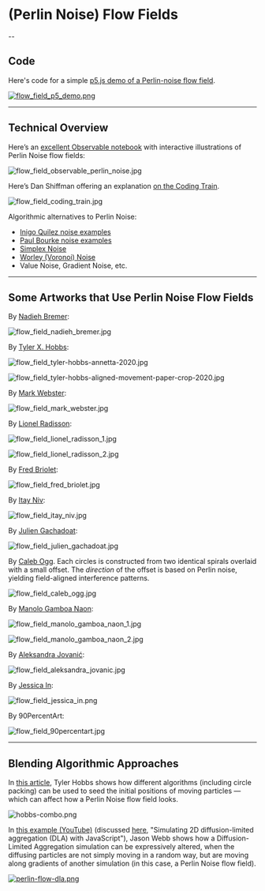 # (Perlin Noise) Flow Fields

-- 

## Code

Here's code for a simple [p5.js demo of a Perlin-noise flow field](https://editor.p5js.org/golan/sketches/Tent2cAg5).

[![flow_field_p5_demo.png](img/flow_field_p5_demo.png)](https://editor.p5js.org/golan/sketches/Tent2cAg5)

---

## Technical Overview

Here’s an [excellent Observable notebook](https://observablehq.com/@esperanc/flow-fields) with interactive illustrations of Perlin Noise flow fields:

![flow_field_observable_perlin_noise.jpg](img/flow_field_observable_perlin_noise.jpg)

Here’s Dan Shiffman offering an explanation [on the Coding Train](https://www.youtube.com/watch?v=BjoM9oKOAKY).

![flow_field_coding_train.jpg](img/flow_field_coding_train.jpg)

Algorithmic alternatives to Perlin Noise:

* [Inigo Quilez noise examples](https://www.shadertoy.com/playlist/fXlXzf&from=0&num=12)
* [Paul Bourke noise examples](https://paulbourke.net/fractals/noise/)
* [Simplex Noise](https://www.youtube.com/watch?v=Lv9gyZZJPE0)
* [Worley (Voronoi) Noise](https://www.youtube.com/watch?v=4066MndcyCk)
* Value Noise, Gradient Noise, etc. 



---

## Some Artworks that Use Perlin Noise Flow Fields 

By [Nadieh Bremer](https://twitter.com/NadiehBremer/status/1429820630250184708): 

![flow_field_nadieh_bremer.jpg](img/flow_field_nadieh_bremer.jpg)

By [Tyler X. Hobbs](https://tylerxhobbs.com/fidenza):
![flow_field_tyler-hobbs-annetta-2020.jpg](img/flow_field_tyler-hobbs-annetta-2020.jpg)

![flow_field_tyler-hobbs-aligned-movement-paper-crop-2020.jpg](img/flow_field_tyler-hobbs-aligned-movement-paper-crop-2020.jpg)

By [Mark Webster](https://twitter.com/motiondesign_01/status/1443930292121657344):

![flow_field_mark_webster.jpg](img/flow_field_mark_webster.jpg)

By [Lionel Radisson](https://twitter.com/MAKIO135/status/1444047935055007745):

![flow_field_lionel_radisson_1.jpg](img/flow_field_lionel_radisson_1.jpg)
![flow_field_lionel_radisson_2.jpg](img/flow_field_lionel_radisson_2.jpg)

By [Fred Briolet](https://twitter.com/p1xelfool/status/1435000906693726212):

![flow_field_fred_briolet.jpg](img/flow_field_fred_briolet.jpg)

By [Itay Niv](https://twitter.com/Itay_niv/status/1441863748516397060):

![flow_field_itay_niv.jpg](img/flow_field_itay_niv.jpg)

By [Julien Gachadoat](https://twitter.com/v3ga/status/1432463143167565832):

![flow_field_julien_gachadoat.jpg](img/flow_field_julien_gachadoat.jpg)

By [Caleb Ogg](https://twitter.com/caleb_ogg/status/1552770615970476032). Each circles is constructed from two identical spirals overlaid with a small offset. The *direction* of the offset is based on Perlin noise, yielding field-aligned interference patterns.

![flow_field_caleb_ogg.jpg](img/flow_field_caleb_ogg.jpg)

By [Manolo Gamboa Naon](https://www.behance.net/manoloide):

![flow_field_manolo_gamboa_naon_1.jpg](img/flow_field_manolo_gamboa_naon_1.jpg)
![flow_field_manolo_gamboa_naon_2.jpg](img/flow_field_manolo_gamboa_naon_2.jpg)

By [Aleksandra Jovanić](https://twitter.com/alexis_o_O/status/1413060985884221445):

![flow_field_aleksandra_jovanic.jpg](img/flow_field_aleksandra_jovanic.jpg)

By [Jessica In](https://www.instagram.com/p/COdZNZgnVqW/):

![flow_field_jessica_in.png](img/flow_field_jessica_in.png)

By 90PercentArt:

![flow_field_90percentart.jpg](img/flow_field_90percentart.jpg)

---

## Blending Algorithmic Approaches

In [this article](https://tylerxhobbs.com/essays/2020/flow-fields), Tyler Hobbs shows how different algorithms (including circle packing) can be used to seed the initial positions of moving particles — which can affect how a Perlin Noise flow field looks.


![hobbs-combo.png](img/hobbs-combo.png)

In [this example (YouTube)](https://www.youtube.com/watch?v=s3VsK8BtIw0) (discussed [here](https://medium.com/@jason.webb/simulating-dla-in-js-f1914eb04b1d), "Simulating 2D diffusion-limited aggregation (DLA) with JavaScript"), Jason Webb shows how a Diffusion-Limited Aggregation simulation can be expressively altered, when the diffusing particles are not simply moving in a random way, but are moving along gradients of another simulation (in this case, a Perlin Noise flow field).

[![perlin-flow-dla.png](img/perlin-flow-dla.png)](https://www.youtube.com/watch?v=s3VsK8BtIw0)